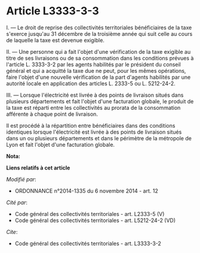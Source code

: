 # Article L3333-3-3

I. ― Le droit de reprise des collectivités territoriales bénéficiaires de la taxe s'exerce jusqu'au 31 décembre de la
troisième année qui suit celle au cours de laquelle la taxe est devenue exigible. 

II. ― Une personne qui a fait l'objet d'une vérification de la taxe exigible au titre de ses livraisons ou de sa consommation
dans les conditions prévues à l'article L. 3333-3-2 par les agents habilités par le président du conseil général et qui a
acquitté la taxe due ne peut, pour les mêmes opérations, faire l'objet d'une nouvelle vérification de la part d'agents
habilités par une autorité locale en application des articles L. 2333-5 ou L. 5212-24-2. 

III. ― Lorsque l'électricité est livrée à des points de livraison situés dans plusieurs départements et fait l'objet d'une
facturation globale, le produit de la taxe est réparti entre les collectivités au prorata de la consommation afférente à
chaque point de livraison.

Il est procédé à la répartition entre bénéficiaires dans des conditions identiques lorsque l'électricité est livrée à des
points de livraison situés dans un ou plusieurs départements et dans le périmètre de la métropole de Lyon et fait l'objet
d'une facturation globale.

**Nota:**



**Liens relatifs à cet article**

_Modifié par_:

  - ORDONNANCE n°2014-1335 du 6 novembre 2014 - art. 12

_Cité par_:

  - Code général des collectivités territoriales - art. L2333-5 (V)
  - Code général des collectivités territoriales - art. L5212-24-2 (VD)

_Cite_:

  - Code général des collectivités territoriales - art. L3333-3-2
